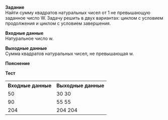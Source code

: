 **Задание**  
Найти сумму квадратов натуральных чисел от 1 не превышающую заданное число W. Задачу решить в двух вариантах: циклом с условием продолжения и циклом с условием завершения.  

**Входные данные**  
Натуральное число w.  

**Выходные данные**  
Сумма квадратов натуральных чисел, не превышающая w.  

**Пояснение**  

**Тест**  
<table>
  <tr>
    <th>Входные данные</th>
    <th>Выходные данные</th>
  </tr>
  <tr>
    <td>50</td>
    <td>30 30</td>
  </tr>
  <tr>
    <td>90</td>
    <td>55 55</td>
  </tr>
  <tr>
    <td>204</td>
    <td>204 204</td>
  </tr>
</table>
